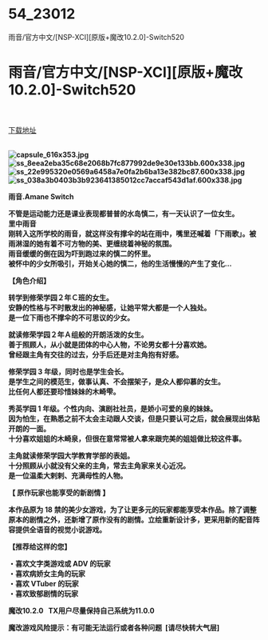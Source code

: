 # 54_23012
雨音/官方中文/[NSP-XCI][原版+魔改10.2.0]-Switch520
# 雨音/官方中文/[NSP-XCI][原版+魔改10.2.0]-Switch520
 <br/></br>
[下载地址](https://www.switch520.cc/article/23012 "下载地址")
<br/></br>

<p><strong><img title="capsule_616x353.jpg" src="https://www.switch520.cc/muke_img/2021_10_07_0647ea65fe2aa.jpg" alt="capsule_616x353.jpg"></strong><br>
<strong><img title="ss_8eea2eba35c68e2068b7fc877992de9e30e133bb.600x338.jpg" src="https://www.switch520.cc/muke_img/2021_10_07_9125f742da2a5.jpg" alt="ss_8eea2eba35c68e2068b7fc877992de9e30e133bb.600x338.jpg"></strong><br>
<strong><img title="ss_22e995320e0569a6458a7e0fa2b6ba13e382bc87.600x338.jpg" src="https://www.switch520.cc/muke_img/2021_10_07_8bbee35932591.jpg" alt="ss_22e995320e0569a6458a7e0fa2b6ba13e382bc87.600x338.jpg"></strong><br>
<strong><img title="ss_038a3b0403b3b923641385012cc7accaf543d1af.600x338.jpg" src="https://www.switch520.cc/muke_img/2021_10_07_78141280e5923.jpg" alt="ss_038a3b0403b3b923641385012cc7accaf543d1af.600x338.jpg">&nbsp;</strong></p>
<p><strong>雨音.Amane Switch</strong></p>
<p><strong>不管是运动能力还是课业表现都普普的水岛慎二，有一天认识了一位女生。</strong><br>
<strong>里中雨音</strong><br>
<strong>刚转入这所学校的雨音，就这样没有撑伞的站在雨中，嘴里还喊着「下雨歌」。被雨淋湿的她有着不可方物的美、更缠绕着神秘的氛围。</strong><br>
<strong>雨音缓缓的倒在因为吓到跑过来的慎二的怀里。</strong><br>
<strong>被怀中的少女所吸引，开始关心她的慎二，他的生活慢慢的产生了变化…</strong></p>
<p><strong>【角色介绍】</strong></p>
<p><strong>转学到修荣学园２年Ｃ班的女生。</strong><br>
<strong>安静的性格与不时散发出的神秘感，让她平常大都是一个人独处。</strong><br>
<strong>是一位下雨也不撑伞的不可思议的少女。</strong></p>
<p><strong>就读修荣学园２年Ａ组般的开朗活泼的女生。</strong><br>
<strong>善于照顾人，从小就是团体的中心人物，不论男女都十分喜欢她。</strong><br>
<strong>曾经跟主角有交往的过去，分手后还是对主角抱有好感。</strong></p>
<p><strong>修荣学园 3 年级，同时也是学生会长。</strong><br>
<strong>是学生之间的模范生，做事认真、不会摆架子，是众人都仰慕的女生。</strong><br>
<strong>比任何人都还要珍惜妹妹的木崎雫。</strong></p>
<p><strong>秀英学园 1 年级。个性内向、演剧社社员，是娇小可爱的泉的妹妹。</strong><br>
<strong>因为怕生，在熟悉之前不太会主动跟人交谈，但是只要认可之后，就会展现出体贴开朗的一面。</strong><br>
<strong>十分喜欢姐姐的木崎泉，但很在意常常被人拿来跟完美的姐姐做比较这件事。</strong></p>
<p><strong>主角就读修荣学园大学教育学部的表姐。</strong><br>
<strong>十分照顾从小就没有父亲的主角，常去主角家来关心近况。</strong><br>
<strong>是一位温柔大剌剌、充满母性的人物。</strong></p>
<p><strong>【 原作玩家也能享受的新剧情 】</strong></p>
<p><strong>本作品原为 18 禁的美少女游戏，为了让更多元的玩家都能享受本作品。除了调整原本的剧情之外，还新增了原作没有的剧情。立绘重新设计多，更采用新的配音阵容提供全语音的视觉小说游戏。</strong></p>
<p><strong>【推荐给这样的您】</strong></p>
<p><strong>・喜欢文字类游戏或 ADV 的玩家</strong><br>
<strong>・喜欢病娇女主角的玩家</strong><br>
<strong>・喜欢 VTuber 的玩家</strong><br>
<strong>・喜欢致郁剧情的玩家</strong></p>
<p><strong>魔改10.2.0 &nbsp;&nbsp;TX用户尽量保持自己系统为11.0.0</strong></p>
<p><strong>魔改游戏风险提示：有可能无法运行或者各种问题 &nbsp;[请尽快转大气层]</strong></p>
